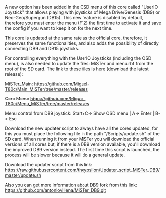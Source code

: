 A new option has been added in the OSD menu of this core called "UserIO Joystick" that allows playing with joysticks of Mega Drive/Genesis (DB9) or Neo-Geo/Supergun (DB15). This new feature is disabled by default, therefore you must enter the menu (F12) the first time to activate it and save the config if you want to keep it on for the next time.

This core is updated at the same rate as the official core, therefore, it preserves the same functionalities, and also adds the possibility of directly connecting DB9 and DB15 joysticks.

For controlling everything with the UserIO Joysticks (including the OSD menu), is also needed to update the files: MiSTer and menu.rbf from the root of the SD card. The link to these files is here (download the latest release): 

MiSTer_Main: 
https://github.com/Miguel-T80c/Main_MiSTer/tree/master/releases

Core Menu:
https://github.com/Miguel-T80c/Menu_MiSTer/tree/master/releases


Menu control from DB9 joystick: 
Start+C-> Show OSD menu  |  A-> Enter  |  B-> Esc


Download the new updater script to always have all the cores updated, for this you must place the following file in the path "/Scripts/update.sh" of the SD card. When running it from your MiSTer you will download the official versions of all cores but, if there is a DB9 version available, you'll download the improved DB9 version instead. The first time this script is launched, the process will be slower because it will do a general update. 

Download the updater script from this link:
https://raw.githubusercontent.com/theypsilon/Updater_script_MiSTer_DB9/master/update.sh


Also you can get more information about DB9 fork from this link: 
https://github.com/antoniovillena/MiSTer_DB9.git
